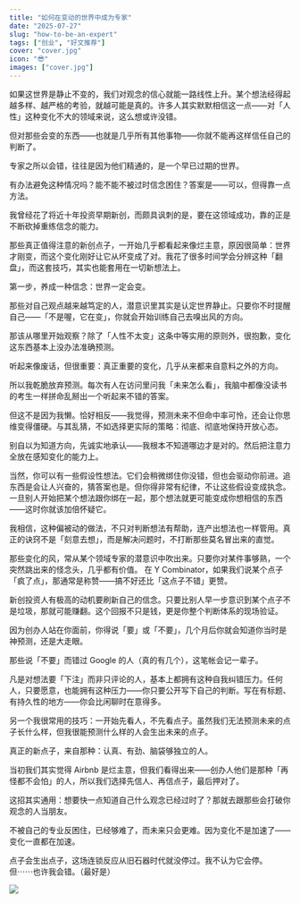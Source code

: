```yaml
---
title: "如何在变动的世界中成为专家"
date: "2025-07-27"
slug: "how-to-be-an-expert"
tags: ["创业", "好文推荐"]
cover: "cover.jpg"
icon: "😎"
images: ["cover.jpg"]
---
```

如果这世界是静止不变的，我们对观念的信心就能一路线性上升。某个想法经得起越多样、越严格的考验，就越可能是真的。许多人其实默默相信这一点——对「人性」这种变化不大的领域来说，这么想或许没错。



但对那些会变的东西——也就是几乎所有其他事物——你就不能再这样信任自己的判断了。



专家之所以会错，往往是因为他们精通的，是一个早已过期的世界。



有办法避免这种情况吗？能不能不被过时信念困住？答案是——可以，但得靠一点方法。



我曾经花了将近十年投资早期新创，而颇具讽刺的是，要在这领域成功，靠的正是不断砍掉重练信念的能力。



那些真正值得注意的新创点子，一开始几乎都看起来像烂主意，原因很简单：世界才刚变，而这个变化刚好让它从坏变成了对。我花了很多时间学会分辨这种「翻盘」，而这套技巧，其实也能套用在一切新想法上。



第一步，养成一种信念：世界一定会变。



那些对自己观点越来越笃定的人，潜意识里其实是认定世界静止。只要你不时提醒自己——「不是喔，它在变」，你就会开始训练自己去嗅出风的方向。



那该从哪里开始观察？除了「人性不太变」这条中等实用的原则外，很抱歉，变化这东西基本上没办法准确预测。



听起来像废话，但很重要：真正重要的变化，几乎从来都来自意料之外的方向。



所以我乾脆放弃预测。每次有人在访问里问我「未来怎么看」，我脑中都像没读书的考生一样拼命乱掰出一个听起来不错的答案。



但这不是因为我懒。恰好相反——我觉得，预测未来不但命中率可怜，还会让你思维变得僵硬。与其乱猜，不如选择更实际的策略：彻底、彻底地保持开放心态。



别自以为知道方向，先诚实地承认——我根本不知道哪边才是对的。然后把注意力全放在感知变化的能力上。



当然，你可以有一些假设性想法。它们会稍微绑住你没错，但也会驱动你前进。追东西是会让人兴奋的，猜答案也是。但你得非常有纪律，不让这些假设变成执念。
一旦别人开始把某个想法跟你绑在一起，那个想法就更可能变成你想相信的东西——这时你就该加倍怀疑它。



我相信，这种偏被动的做法，不只对判断想法有帮助，连产出想法也一样管用。真正的诀窍不是「刻意去想」，而是解决问题时，不打断那些莫名冒出来的直觉。



那些变化的风，常从某个领域专家的潜意识中吹出来。只要你对某件事够熟，一个突然跳出来的怪念头，几乎都有价值。
在 Y Combinator，如果我们说某个点子「疯了点」，那通常是称赞——搞不好还比「这点子不错」更赞。



新创投资人有极高的动机要刷新自己的信念。只要比别人早一步意识到某个点子不是垃圾，那就可能赚翻。这个回报不只是钱，更是你整个判断体系的现场验证。



因为创办人站在你面前，你得说「要」或「不要」，几个月后你就会知道你当时是神预测，还是大走眼。



那些说「不要」而错过 Google 的人（真的有几个），这笔帐会记一辈子。



凡是对想法要「下注」而非只评论的人，基本上都拥有这种自我纠错压力。任何人，只要愿意，也能拥有这种压力——你只要公开写下自己的判断。写在有标题、有持久性的地方——你会比闲聊时在意得多。



另一个我很常用的技巧：一开始先看人，不先看点子。虽然我们无法预测未来的点子长什么样，但我很能预测什么样的人会生出未来的点子。



真正的新点子，来自那种：认真、有劲、脑袋够独立的人。



当初我们其实觉得 Airbnb 是烂主意，但我们看得出来——创办人他们是那种「再怪都不会怕」的人，所以我们选择先信人、再信点子，最后押对了。



这招其实通用：想要快一点知道自己什么观念已经过时了？那就去跟那些会打破你观念的人当朋友。



不被自己的专业反困住，已经够难了，而未来只会更难。因为变化不是加速了——变化一直都在加速。



点子会生出点子，这场连锁反应从旧石器时代就没停过。我不认为它会停。
但⋯⋯也许我会错。（最好是）




![](https://prod-files-secure.s3.us-west-2.amazonaws.com/112d0858-5090-4d34-a606-b75eb8d65fd2/46476355-9cf3-4e99-9b7a-3531bc426380/1000202064.png?X-Amz-Algorithm=AWS4-HMAC-SHA256&X-Amz-Content-Sha256=UNSIGNED-PAYLOAD&X-Amz-Credential=ASIAZI2LB466Q6YM7QYD%2F20251009%2Fus-west-2%2Fs3%2Faws4_request&X-Amz-Date=20251009T081747Z&X-Amz-Expires=3600&X-Amz-Security-Token=IQoJb3JpZ2luX2VjEDcaCXVzLXdlc3QtMiJGMEQCIGpWslBHvpaWqG%2BbSZDyGtNWVT%2BmExdUhrVQ%2FxlgxThjAiAX5L5d1buQ4ByUwQrWXifh1STX%2BtZ72pPKTSmRS5H6SCqIBAjQ%2F%2F%2F%2F%2F%2F%2F%2F%2F%2F8BEAAaDDYzNzQyMzE4MzgwNSIMti7xw1OfH8iLdpzLKtwDkVrOkOieWGEaQ7JYNphEbOeZ5zvl37oFFMmlpHCqCevZtLfNn%2BwQn1c%2BS9DqhXwpf7YsyzbSMfpxSRNKJUHT4xol4OhJDU9EjzYlofaOpwleH1geYYtrohj3BqN5i56RNJmfgLnhoch%2FbNaQyThDRPq2RRJlGgOSvxrQYHKBv0ULZmNwdsR0wq%2FsvJv9UXi6cfPNz1HoiUNyuqI%2F6JhL8Ci57mC0USmkVZKbUIjsEFH0WdLszLvF%2F6%2BntN8PbkhqRQgUh7JDF3QGd9J4q1%2FcbSgLikL6kUJBh%2FDfW8EWOB15lnkEzL%2F7fQfA9Kc7DcEC4rfz68srm0thCwMvvvfvWSF3k1n8ExczLVPRV5UrxhD1uOrXWP4KpZoNMkLzz4tFIzaQr0v6xJH3BGPEmKs6bQTbtCLJnwixSK2PKJI7HSmQHJMzvuyI856bVOEbD85kmhAJMQhEQCXR4ag9%2B0JGktwV6SEQ%2F89ARq00amrJkVT59udxB3KIAh9jYcjf498Td%2Bc%2BepaWPGI9yjLdOwFfHp1KSgJS9cck%2F30yo885UvUrH5S4hZ2ZzXlEjC%2Bcp4NpoBo5sGy9Vnkfjhs9L7y5AclCdoPFyHGlzqR8TANfA4AbhXtiP0L1JMJnKtUwyMGdxwY6pgHmgdPZRq54ZTMSUAPDqfPAUCAl2OoVGJpPb91sxb6xhwviRBYTDkMVDv1wqIMiKja3GgmS3fvqM%2BNuRL%2F0F8ssPZcn4FkgcgsLR9e4XOHdsrRmPnY9aOHQ%2F7XL1TmF6eHLJS9caKPOuP%2Fwn53Z%2Fd3fsrNBsyjZU1rMnljv9hgWzlB%2BeXR%2BT33sD1aqLXeE55b9w33EmvidNBMf9pMy0vkdRL4bbNYZ&X-Amz-Signature=354b008f5a0e4396e6537401bced16a7e0ff7dec0a742785d00ba7ae3308911d&X-Amz-SignedHeaders=host&x-amz-checksum-mode=ENABLED&x-id=GetObject)

